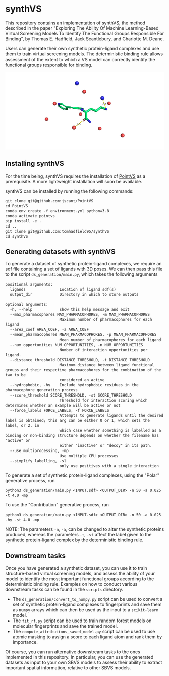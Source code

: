# synthVS

This repository contains an implementation of synthVS, the method described in the paper "Exploring The Ability Of Machine Learning-Based Virtual Screening Models To Identify The Functional Groups Responsible For Binding", by Thomas E. Hadfield, Jack Scantlebury, and Charlotte M. Deane.

Users can generate their own synthetic protein-ligand complexes and use them to train virtual screening models. The deterministic binding rule allows assessment of the extent to which a VS model can correctly identify the functional groups responsible for binding.

![Example synthetic protein-ligand complex](example_complex.png)

## Installing synthVS

For the time being, synthVS requires the installation of [PointVS](https://github.com/jscant/PointVS) as a prerequisite. A more lightweight installation will soon be available. 

synthVS can be installed by running the following commands:

```
git clone git@github.com:jscant/PointVS
cd PointVS
conda env create -f environment.yml python=3.8
conda activate pointvs
pip install -e .
cd ..
git clone git@github.com:tomhadfield95/synthVS
cd synthVS
```


## Generating datasets with synthVS

To generate a dataset of synthetic protein-ligand complexes, we require an sdf file containing a set of ligands with 3D poses. We can then pass this file to the script `ds_generation/main.py`, which takes the following arguments

```
positional arguments:
  ligands               Location of ligand sdf(s)
  output_dir            Directory in which to store outputs

optional arguments:
  -h, --help            show this help message and exit
  --max_pharmacophores MAX_PHARMACOPHORES, -m MAX_PHARMACOPHORES
                        Maximum number of pharmacophores for each ligand
  --area_coef AREA_COEF, -a AREA_COEF
  --mean_pharmacophores MEAN_PHARMACOPHORES, -p MEAN_PHARMACOPHORES
                        Mean number of pharmacophores for each ligand
  --num_opportunities NUM_OPPORTUNITIES, -n NUM_OPPORTUNITIES
                        Number of interaction opportunities per ligand.
  --distance_threshold DISTANCE_THRESHOLD, -t DISTANCE_THRESHOLD
                        Maximum distance between ligand functional groups and their respective pharmacophores for the combination of the two to be
                        considered an active
  --hydrophobic, -hy    Include hydrophobic residues in the pharmacophore generation process
  --score_threshold SCORE_THRESHOLD, -st SCORE_THRESHOLD
                        Threshold for interaction scoring which determines whether an example will be active or not
  --force_labels FORCE_LABELS, -f FORCE_LABELS
                        Attempts to generate ligands until the desired label is obtained; this arg can be either 0 or 1, which sets the label, or 2, in
                        which case whether something is labelled as a binding or non-binding structure depends on whether the filename has "active" or
                        either "inactive" or "decoy" in its path.
  --use_multiprocessing, -mp
                        Use multiple CPU processes
  --simplify_labelling, -sl
                        only use positives with a single interaction
```

To generate a set of synthetic protein-ligand complexes, using the "Polar" generative process, run 

```
python3 ds_generation/main.py <INPUT.sdf> <OUTPUT_DIR> -n 50 -a 0.025 -t 4.0 -mp
```

To use the "Contribution" generative process, run 

```
python3 ds_generation/main.py <INPUT.sdf> <OUTPUT_DIR> -n 50 -a 0.025 -hy -st 4.0 -mp
```

NOTE: The parameters `-n`, `-a`, can be changed to alter the synthetic proteins produced, whereas the parameters `-t`, `-st` affect the label given to the synthetic protein-ligand complex by the deterministic binding rule.

## Downstream tasks

Once you have generated a synthetic dataset, you can use it to train structure-based virtual screening models, and assess the ability of your model to identify the most important functional groups according to the deterministic binding rule. Examples on how to conduct various downstream tasks can be found in the `scripts` directory.

* The `ds_generation/convert_to_numpy.py` script can be used to convert a set of synthetic protein-ligand complexes to fingerprints and save them as `numpy` arrays which can then be used as the input to a `scikit-learn` model.
* The `fit_rf.py` script can be used to train random forest models on molecular fingerprints and save the trained model.
* The `compute_attributions_saved_model.py` script can be used to use atomic masking to assign a score to each ligand atom and rank them by importance.

Of course, you can run alternative downstream tasks to the ones implemented in this repository. In particular, you can use the generated datasets as input to your own SBVS models to assess their ability to extract important spatial information, relative to other SBVS models.
